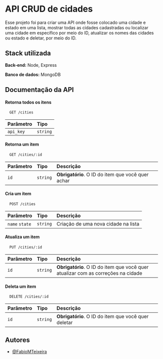 
# API CRUD de cidades

Esse projeto foi para criar uma API
onde fosse colocado uma cidade e estado
 em uma lista, mostrar todas as cidades cadastradas ou
 localizar uma cidade em específico por meio do ID,
  atualizar os nomes das cidades ou estado
   e deletar, por meio do ID.


## Stack utilizada

**Back-end:** Node, Express

**Banco de dados:** MongoDB


## Documentação da API

#### Retorna todos os itens

```http
  GET /cities
```

| Parâmetro   | Tipo       |
| :---------- | :--------- |
| `api_key` | `string` | 

#### Retorna um item

```http
  GET /cities/:id
```

| Parâmetro   | Tipo       | Descrição                                   |
| :---------- | :--------- | :------------------------------------------ |
| `id`      | `string` | **Obrigatório**. O ID do item que você quer achar |

#### Cria um item

```http
  POST /cities
```

| Parâmetro   | Tipo       | Descrição                                   |
| :---------- | :--------- | :------------------------------------------ |
| `name` `state`| `string` | Criação de uma nova cidade na lista |

#### Atualiza um item

```http
  PUT /cities/:id
```

| Parâmetro   | Tipo       | Descrição                                   |
| :---------- | :--------- | :------------------------------------------ |
| `id`      | `string` | **Obrigatório**. O ID do item que você quer atualizar com as correções na cidade |

#### Deleta um item

```http
  DELETE /cities/:id
```

| Parâmetro   | Tipo       | Descrição                                   |
| :---------- | :--------- | :------------------------------------------ |
| `id`      | `string` | **Obrigatório**. O ID do item que você quer deletar |

## Autores

- [@FabioMTeixeira](https://github.com/FabioMTeixeira)

